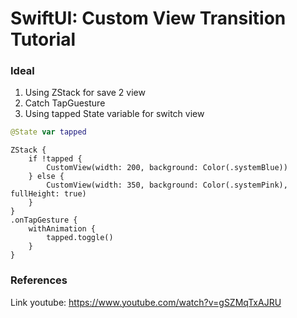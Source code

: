 # SwiftUI: Custom View Transition Tutorial

### Ideal

1. Using ZStack for save 2 view
2. Catch TapGuesture
3. Using tapped State variable for switch view

```Swift
@State var tapped
```

```
ZStack {
    if !tapped {
        CustomView(width: 200, background: Color(.systemBlue))
    } else {
        CustomView(width: 350, background: Color(.systemPink), fullHeight: true)
    }
}
.onTapGesture {
    withAnimation {
        tapped.toggle()
    }
}
```

### References
Link youtube: https://www.youtube.com/watch?v=gSZMqTxAJRU